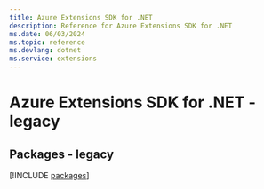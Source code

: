 ```yaml
---
title: Azure Extensions SDK for .NET
description: Reference for Azure Extensions SDK for .NET
ms.date: 06/03/2024
ms.topic: reference
ms.devlang: dotnet
ms.service: extensions
---
```

# Azure Extensions SDK for .NET - legacy
## Packages - legacy
[!INCLUDE [packages](extensions-index.md)]